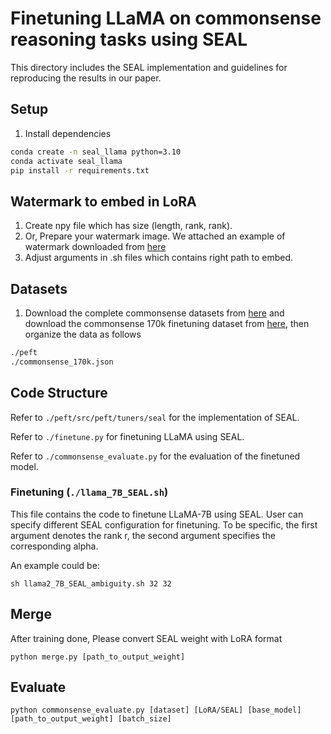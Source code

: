 # Finetuning LLaMA on commonsense reasoning tasks using SEAL

This directory includes the SEAL implementation and guidelines for reproducing the results in our paper.

## Setup
1. Install dependencies
```bash
conda create -n seal_llama python=3.10
conda activate seal_llama
pip install -r requirements.txt
```

## Watermark to embed in LoRA
1. Create npy file which has size (length, rank, rank). 
2. Or, Prepare your watermark image. We attached an example of watermark downloaded from [here](https://en.wikipedia.org/wiki/Yann_LeCun)
3. Adjust arguments in .sh files which contains right path to embed.

## Datasets
1. Download the complete commonsense datasets from [here](https://github.com/AGI-Edgerunners/LLM-Adapters/tree/main/dataset) and download the commonsense 170k finetuning dataset from [here](https://github.com/AGI-Edgerunners/LLM-Adapters/blob/main/ft-training_set/commonsense_170k.json), then organize the data as follows
```bash
./peft
./commonsense_170k.json
```

## Code Structure

Refer to `./peft/src/peft/tuners/seal` for the implementation of SEAL.

Refer to `./finetune.py` for finetuning LLaMA using SEAL.

Refer to `./commonsense_evaluate.py` for the evaluation of the finetuned model.

### Finetuning (`./llama_7B_SEAL.sh`)
This file contains the code to finetune LLaMA-7B using SEAL. User can specify different SEAL configuration for finetuning. To be specific, the first argument denotes the rank r, the second argument specifies the corresponding alpha.
 
An example could be:
```
sh llama2_7B_SEAL_ambiguity.sh 32 32
```

## Merge

After training done, Please convert SEAL weight with LoRA format
```
python merge.py [path_to_output_weight]
```

## Evaluate 
```
python commonsense_evaluate.py [dataset] [LoRA/SEAL] [base_model] [path_to_output_weight] [batch_size]
```


